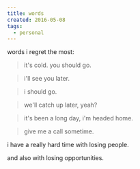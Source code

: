 ```yaml
---
title: words
created: 2016-05-08
tags:
  - personal
---
```


words i regret the most:

> it's cold. you should go.

> i'll see you later.

> i should go.

> we'll catch up later, yeah?

> it's been a long day, i'm headed home.

> give me a call sometime.

i have a really hard time with losing people.

and also with losing opportunities.
